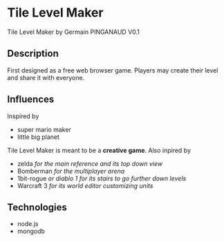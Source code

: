 # Tile Level Maker

Tile Level Maker by Germain PINGANAUD V0.1

## Description
First designed as a free web browser game. Players may create their level and share it with everyone.
## Influences
Inspired by
- super mario maker
- little big planet

Tile Level Maker is meant to be a **creative game**.
Also inpired by
- zelda *for the main reference and its top down view*
- Bomberman *for the multiplayer arena*
- 1bit-rogue *or diablo 1 for its stairs to go further down levels*
- Warcraft 3 *for its world editor customizing units*

## Technologies
- node.js
- mongodb
